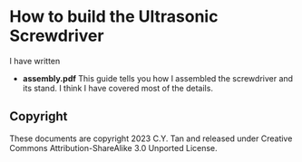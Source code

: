 # How to build the Ultrasonic Screwdriver

I have written 

* **assembly.pdf** This guide tells you how I assembled the
  screwdriver and its stand. I think I have covered most of the details.


## Copyright

These documents are copyright 2023 C.Y. Tan and released under
Creative Commons Attribution-ShareAlike 3.0 Unported License.


